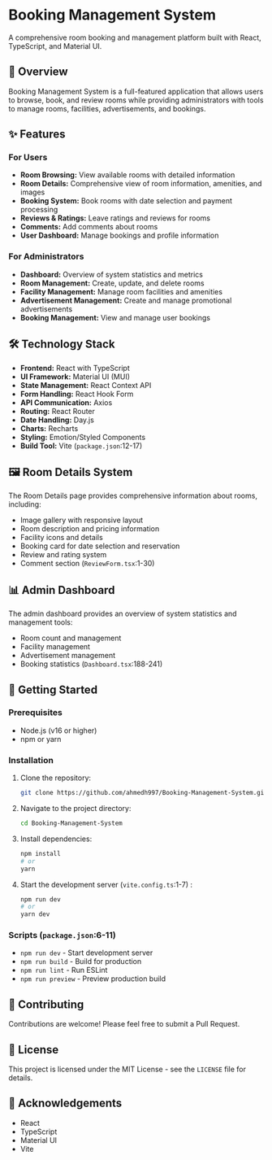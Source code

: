# Booking Management System

A comprehensive room booking and management platform built with React, TypeScript, and Material UI.

## 🏨 Overview

Booking Management System is a full-featured application that allows users to browse, book, and review rooms while providing administrators with tools to manage rooms, facilities, advertisements, and bookings.

## ✨ Features

### For Users

*   **Room Browsing:** View available rooms with detailed information
*   **Room Details:** Comprehensive view of room information, amenities, and images
*   **Booking System:** Book rooms with date selection and payment processing
*   **Reviews & Ratings:** Leave ratings and reviews for rooms
*   **Comments:** Add comments about rooms
*   **User Dashboard:** Manage bookings and profile information

### For Administrators

*   **Dashboard:** Overview of system statistics and metrics
*   **Room Management:** Create, update, and delete rooms
*   **Facility Management:** Manage room facilities and amenities
*   **Advertisement Management:** Create and manage promotional advertisements
*   **Booking Management:** View and manage user bookings

## 🛠️ Technology Stack

*   **Frontend:** React with TypeScript
*   **UI Framework:** Material UI (MUI)
*   **State Management:** React Context API
*   **Form Handling:** React Hook Form
*   **API Communication:** Axios
*   **Routing:** React Router
*   **Date Handling:** Day.js
*   **Charts:** Recharts
*   **Styling:** Emotion/Styled Components
*   **Build Tool:** Vite (`package.json`:12-17)


## 🖼️ Room Details System

The Room Details page provides comprehensive information about rooms, including:

*   Image gallery with responsive layout
*   Room description and pricing information
*   Facility icons and details
*   Booking card for date selection and reservation
*   Review and rating system
*   Comment section (`ReviewForm.tsx`:1-30)

## 📊 Admin Dashboard

The admin dashboard provides an overview of system statistics and management tools:

*   Room count and management
*   Facility management
*   Advertisement management
*   Booking statistics (`Dashboard.tsx`:188-241)

## 🚀 Getting Started

### Prerequisites

*   Node.js (v16 or higher)
*   npm or yarn

### Installation

1.  Clone the repository:
    ```bash
    git clone https://github.com/ahmedh997/Booking-Management-System.git
    ```
2.  Navigate to the project directory:
    ```bash
    cd Booking-Management-System
    ```
3.  Install dependencies:
    ```bash
    npm install
    # or
    yarn
    ```
4.  Start the development server (`vite.config.ts`:1-7) :
    ```bash
    npm run dev
    # or
    yarn dev
    ```

### Scripts (`package.json`:6-11)

*   `npm run dev` - Start development server
*   `npm run build` - Build for production
*   `npm run lint` - Run ESLint
*   `npm run preview` - Preview production build

## 🤝 Contributing

Contributions are welcome! Please feel free to submit a Pull Request.

## 📝 License

This project is licensed under the MIT License - see the `LICENSE` file for details.

## 🙏 Acknowledgements

*   React
*   TypeScript
*   Material UI
*   Vite
